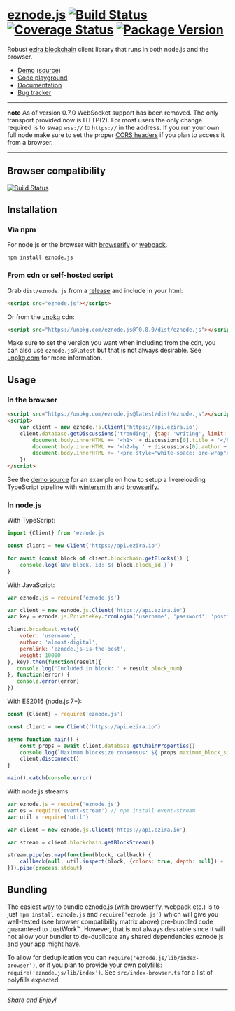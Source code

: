 
# [eznode.js](https://github.com/eziranetwork/eznode.js) [![Build Status](https://img.shields.io/circleci/project/github/eziranetwork/eznode.js.svg?style=flat-square)](https://circleci.com/gh/eziranetwork/workflows/eznode.js) [![Coverage Status](https://img.shields.io/coveralls/eziranetwork/eznode.js.svg?style=flat-square)](https://coveralls.io/github/eziranetwork/eznode.js?branch=master) [![Package Version](https://img.shields.io/npm/v/eznode.js.svg?style=flat-square)](https://www.npmjs.com/package/eznode.js)

Robust [ezira blockchain](https://ezira.io) client library that runs in both node.js and the browser.

* [Demo](https://comments.steem.vc) ([source](https://github.com/eziranetwork/eznode.js/tree/master/examples/comment-feed))
* [Code playground](https://playground.steem.vc)
* [Documentation](https://eziranetwork.github.io/eznode.js/)
* [Bug tracker](https://github.com/eziranetwork/eznode.js/issues)

---

**note** As of version 0.7.0 WebSocket support has been removed. The only transport provided now is HTTP(2). For most users the only change required is to swap `wss://` to `https://` in the address. If you run your own full node make sure to set the proper [CORS headers](https://en.wikipedia.org/wiki/Cross-origin_resource_sharing) if you plan to access it from a browser.

---


Browser compatibility
---------------------

[![Build Status](https://saucelabs.com/browser-matrix/eziranetwork-eznode.js.svg)](https://saucelabs.com/open_sauce/user/eziranetwork-eznode.js)


Installation
------------

### Via npm

For node.js or the browser with [browserify](https://github.com/substack/node-browserify) or [webpack](https://github.com/webpack/webpack).

```
npm install eznode.js
```

### From cdn or self-hosted script

Grab `dist/eznode.js` from a [release](https://github.com/eziranetwork/eznode.js/releases) and include in your html:

```html
<script src="eznode.js"></script>
```

Or from the [unpkg](https://unpkg.com) cdn:

```html
<script src="https://unpkg.com/eznode.js@^0.8.0/dist/eznode.js"></script>
```

Make sure to set the version you want when including from the cdn, you can also use `eznode.js@latest` but that is not always desirable. See [unpkg.com](https://unpkg.com) for more information.


Usage
-----

### In the browser

```html
<script src="https://unpkg.com/eznode.js@latest/dist/eznode.js"></script>
<script>
    var client = new eznode.js.Client('https://api.ezira.io')
    client.database.getDiscussions('trending', {tag: 'writing', limit: 1}).then(function(discussions){
        document.body.innerHTML += '<h1>' + discussions[0].title + '</h1>'
        document.body.innerHTML += '<h2>by ' + discussions[0].author + '</h2>'
        document.body.innerHTML += '<pre style="white-space: pre-wrap">' + discussions[0].body + '</pre>'
    })
</script>
```

See the [demo source](https://github.com/eziranetwork/eznode.js/tree/master/examples/comment-feed) for an example on how to setup a livereloading TypeScript pipeline with [wintersmith](https://github.com/eziranetwork/wintersmith) and [browserify](https://github.com/substack/node-browserify).

### In node.js

With TypeScript:

```typescript
import {Client} from 'eznode.js'

const client = new Client('https://api.ezira.io')

for await (const block of client.blockchain.getBlocks()) {
    console.log(`New block, id: ${ block.block_id }`)
}
```

With JavaScript:

```javascript
var eznode.js = require('eznode.js')

var client = new eznode.js.Client('https://api.ezira.io')
var key = eznode.js.PrivateKey.fromLogin('username', 'password', 'posting')

client.broadcast.vote({
    voter: 'username',
    author: 'almost-digital',
    permlink: 'eznode.js-is-the-best',
    weight: 10000
}, key).then(function(result){
   console.log('Included in block: ' + result.block_num)
}, function(error) {
   console.error(error)
})
```

With ES2016 (node.js 7+):

```javascript
const {Client} = require('eznode.js')

const client = new Client('https://api.ezira.io')

async function main() {
    const props = await client.database.getChainProperties()
    console.log(`Maximum blocksize consensus: ${ props.maximum_block_size } bytes`)
    client.disconnect()
}

main().catch(console.error)
```

With node.js streams:

```javascript
var eznode.js = require('eznode.js')
var es = require('event-stream') // npm install event-stream
var util = require('util')

var client = new eznode.js.Client('https://api.ezira.io')

var stream = client.blockchain.getBlockStream()

stream.pipe(es.map(function(block, callback) {
    callback(null, util.inspect(block, {colors: true, depth: null}) + '\n')
})).pipe(process.stdout)
```


Bundling
--------

The easiest way to bundle eznode.js (with browserify, webpack etc.) is to just `npm install eznode.js` and `require('eznode.js')` which will give you well-tested (see browser compatibility matrix above) pre-bundled code guaranteed to JustWork™. However, that is not always desirable since it will not allow your bundler to de-duplicate any shared dependencies eznode.js and your app might have.

To allow for deduplication you can `require('eznode.js/lib/index-browser')`, or if you plan to provide your own polyfills: `require('eznode.js/lib/index')`. See `src/index-browser.ts` for a list of polyfills expected.

---

*Share and Enjoy!*
